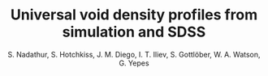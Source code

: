 ---
number: "1"
title: "Universal void density profiles from simulation and SDSS"
arxiv: True
arxiv_link: "https://arxiv.org/abs/1412.8372"
arxiv_id: "1412.8372"
author: "S. Nadathur, S. Hotchkiss, J. M. Diego, I. T. Iliev, S. Gottl&ouml;ber, W. A. Watson, G. Yepes"
published: True
journal: "In <i>The Zeldovich Universe: Genesis and Growth of the Cosmic Web</i>, Proceedings of the International Astronomical Union, IAU Symposium, Volume 308, pp. 542-545 (2016)"
doi: "10.1017/S1743921316010541"
---
